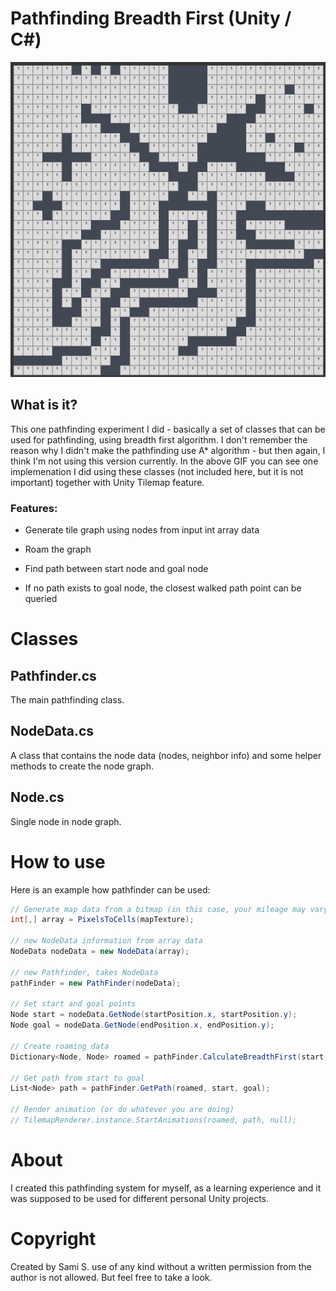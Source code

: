 # Pathfinding Breadth First (Unity / C#)

![Pathfinding image](/doc/pathfinding_breadth_first.gif)

## What is it?

This one pathfinding experiment I did - basically a set of classes that can be used for pathfinding, using breadth first algorithm. I don't remember the reason why I didn't make the pathfinding use A* algorithm - but then again, I think I'm not using this version currently. In the above GIF you can see one implemenation I did using these classes (not included here, but it is not important) together with Unity Tilemap feature.

### Features:

* Generate tile graph using nodes from input int array data

* Roam the graph

* Find path between start node and goal node 

* If no path exists to goal node, the closest walked path point can be queried

# Classes

## Pathfinder.cs
The main pathfinding class.

##  NodeData.cs
A class that contains the node data (nodes, neighbor info) and some helper methods to create the node graph.

## Node.cs
Single node in node graph.


# How to use
Here is an example how pathfinder can be used:

```C#
// Generate map data from a bitmap (in this case, your mileage may vary)
int[,] array = PixelsToCells(mapTexture);

// new NodeData information from array data
NodeData nodeData = new NodeData(array);

// new Pathfinder, takes NodeData
pathFinder = new PathFinder(nodeData);

// Set start and goal points
Node start = nodeData.GetNode(startPosition.x, startPosition.y);
Node goal = nodeData.GetNode(endPosition.x, endPosition.y);

// Create roaming data
Dictionary<Node, Node> roamed = pathFinder.CalculateBreadthFirst(start, goal);

// Get path from start to goal
List<Node> path = pathFinder.GetPath(roamed, start, goal);

// Render animation (or do whatever you are doing)
// TilemapRenderer.instance.StartAnimations(roamed, path, null);
```

# About
I created this pathfinding system for myself, as a learning experience and it was supposed to be used for different personal Unity projects.

# Copyright 
Created by Sami S. use of any kind without a written permission from the author is not allowed. But feel free to take a look.
